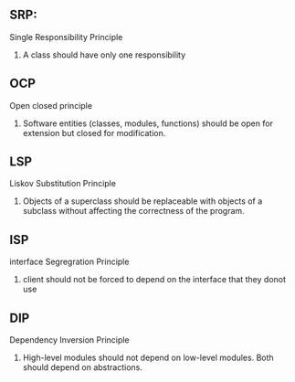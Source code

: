 ## **SRP:**

Single Responsibility Principle 

1. A class should have only one responsibility


## OCP

Open closed principle 

1. Software entities (classes, modules, functions) should be open for extension but closed for modification.


## LSP

Liskov Substitution Principle 

1. Objects of a superclass should be replaceable with objects of a subclass without affecting the correctness of the program.


## ISP

interface Segregration Principle 

1. client should not be forced to depend on the interface that they donot use

## DIP

Dependency Inversion Principle

1. High-level modules should not depend on low-level modules. Both should depend on abstractions.
